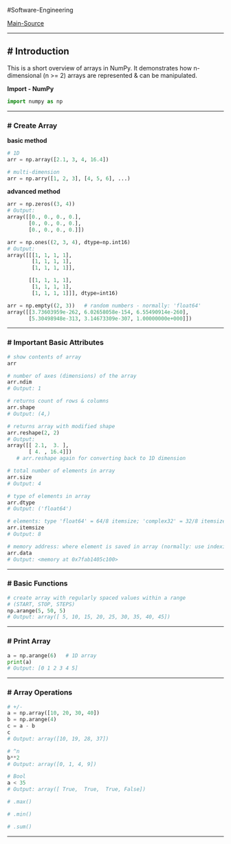 #Software-Engineering 

[Main-Source](https://numpy.org/doc/stable/user/quickstart.html)

---
## # Introduction

This is a short overview of arrays in NumPy. It demonstrates how n-dimensional (n >= 2) arrays are represented & can be manipulated.

**Import - NumPy**

```python
import numpy as np
```

---
### # Create Array

**basic method**

```python
# 1D
arr = np.array([2.1, 3, 4, 16.4])

# multi-dimension
arr = np.arry([1, 2, 3], [4, 5, 6], ...)
```

**advanced method**

```python
arr = np.zeros((3, 4))
# Output:
array([[0., 0., 0., 0.],
       [0., 0., 0., 0.],
       [0., 0., 0., 0.]])

arr = np.ones((2, 3, 4), dtype=np.int16)
# Output:
array([[[1, 1, 1, 1],
        [1, 1, 1, 1],
        [1, 1, 1, 1]],

       [[1, 1, 1, 1],
        [1, 1, 1, 1],
        [1, 1, 1, 1]]], dtype=int16)

arr = np.empty((2, 3))   # random numbers - normally: 'float64'
array([[3.73603959e-262, 6.02658058e-154, 6.55490914e-260],
       [5.30498948e-313, 3.14673309e-307, 1.00000000e+000]])
```

---
### # Important Basic Attributes

```python
# show contents of array
arr

# number of axes (dimensions) of the array
arr.ndim
# Output: 1

# returns count of rows & columns
arr.shape
# Output: (4,)

# returns array with modified shape
arr.reshape(2, 2)
# Output: 
array([[ 2.1,  3. ],
       [ 4. , 16.4]])
   # arr.reshape again for converting back to 1D dimension

# total number of elements in array
arr.size
# Output: 4

# type of elements in array
arr.dtype
# Output: ('float64')

# elements: type 'float64' = 64/8 itemsize; 'complex32' = 32/8 itemsize
arr.itemsize
# Output: 8

# memory address: where element is saved in array (normally: use indexing)
arr.data
# Output: <memory at 0x7fab1405c100>
```
---
### # Basic Functions

```python
# create array with regularly spaced values within a range
# (START, STOP, STEPS)
np.arange(5, 50, 5)
# Output: array([ 5, 10, 15, 20, 25, 30, 35, 40, 45])
```
---
### # Print Array

```python
a = np.arange(6)   # 1D array
print(a)
# Output: [0 1 2 3 4 5]
```
---
### # Array Operations

```python
# +/-
a = np.array([10, 20, 30, 40])
b = np.arange(4)
c = a - b
c
# Output: array([10, 19, 28, 37])

# ^n
b**2
# Output: array([0, 1, 4, 9])

# Bool
a < 35
# Output: array([ True,  True,  True, False])

# .max()

# .min()

# .sum()
```

---
